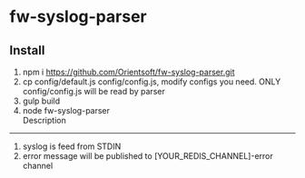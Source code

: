 # fw-syslog-parser  
Install  
-------  
1. npm i https://github.com/Orientsoft/fw-syslog-parser.git  
2. cp config/default.js config/config.js, modify configs you need. ONLY config/config.js will be read by parser  
3. gulp build  
4. node fw-syslog-parser  
Description  
-----------  
1. syslog is feed from STDIN  
2. error message will be published to [YOUR_REDIS_CHANNEL]-error channel  
